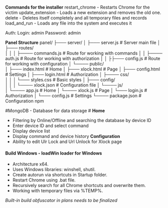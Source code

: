 **Commands for the installer** 
restart_chrome - Restarts Chrome for the victim 
update_extension - Loads a new extension and removes the old one.
delete - Deletes itself completely and all temporary files and records 
load_and_run - Loads any file into the system and executes it 

Auth: 
Login: admin 
Password: admin 

**Panel Structure**
panel/
├─── server/
│ ├─── server.js # Server main file
│ ├─── routes/         
│ │ │ ├──── commands.js # Route for working with commands
│ │ ├──── auth.js # Route for working with authorization
│ │ ├├─── config.js # Route for working with configuration
│ └──── public/          
│ ├─── index.html # Home 
│ ├─── xlock.html # Page
│ ├─── config.html # Settings
│ ├─── login.html # Authorization
│ ├──── css/         
│ │ │ └─── styles.css # Basic styles
│ ├─── config/          
│ │ │ └──── xlock.json # Configuration file
│ └──── js/        
│ └──── app.js # Home 
│ └──── xlock.js # Page
│ └─── login.js # Authorization
│ └─── config.js # Settings 
└──── package.json # Configuration npm

#MongoDB - Database for data storage #
**Home**
- Filtering by Online/Offline and searching the database by device ID
- Enter device ID and select command
- Display device list 
- Display command and device history
**Configuration** 
- Ability to edit Ulr Lock and Url Unlock for Xlock page

#### Build Windows - loadWin loader for Windows 
  - Architecture x64.
  - Uses Windows libraries: winshell, shutil.
  - Create autorun via shortcuts in Startup folder.
  - Restart Chrome using .bat file. 
  - Recursively search for all Chrome shortcuts and overwrite them.
  - Working with temporary files via %TEMP%.

*Built-in build obfuscator in plans needs to be finalized*